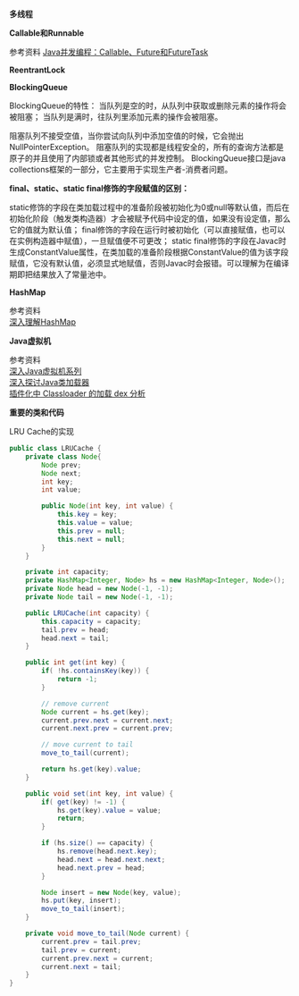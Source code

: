 **多线程**

**Callable和Runnable**

参考资料
[Java并发编程：Callable、Future和FutureTask](http://www.cnblogs.com/dolphin0520/p/3949310.html)

**ReentrantLock**

**BlockingQueue**

BlockingQueue的特性：
当队列是空的时，从队列中获取或删除元素的操作将会被阻塞；
当队列是满时，往队列里添加元素的操作会被阻塞。

阻塞队列不接受空值，当你尝试向队列中添加空值的时候，它会抛出NullPointerException。
阻塞队列的实现都是线程安全的，所有的查询方法都是原子的并且使用了内部锁或者其他形式的并发控制。
BlockingQueue接口是java collections框架的一部分，它主要用于实现生产者-消费者问题。

**final、static、static final修饰的字段赋值的区别：**

static修饰的字段在类加载过程中的准备阶段被初始化为0或null等默认值，而后在初始化阶段（触发类构造器<clinit>）才会被赋予代码中设定的值，如果没有设定值，那么它的值就为默认值；
final修饰的字段在运行时被初始化（可以直接赋值，也可以在实例构造器中赋值），一旦赋值便不可更改；
static final修饰的字段在Javac时生成ConstantValue属性，在类加载的准备阶段根据ConstantValue的值为该字段赋值，它没有默认值，必须显式地赋值，否则Javac时会报错。可以理解为在编译期即把结果放入了常量池中。

**HashMap**

参考资料    
[深入理解HashMap](http://tech.meituan.com/java-hashmap.html)

**Java虚拟机**

参考资料    
[深入Java虚拟机系列](http://www.importnew.com/19946.html)  
[深入探讨Java类加载器](https://www.ibm.com/developerworks/cn/java/j-lo-classloader/)  
[插件化中 Classloader 的加载 dex 分析](http://solart.cc/2016/11/16/plugin_classloader/)

**重要的类和代码**

LRU Cache的实现

```java
public class LRUCache {
    private class Node{
        Node prev;
        Node next;
        int key;
        int value;

        public Node(int key, int value) {
            this.key = key;
            this.value = value;
            this.prev = null;
            this.next = null;
        }
    }

    private int capacity;
    private HashMap<Integer, Node> hs = new HashMap<Integer, Node>();
    private Node head = new Node(-1, -1);
    private Node tail = new Node(-1, -1);

    public LRUCache(int capacity) {
        this.capacity = capacity;
        tail.prev = head;
        head.next = tail;
    }

    public int get(int key) {
        if( !hs.containsKey(key)) {
            return -1;
        }

        // remove current
        Node current = hs.get(key);
        current.prev.next = current.next;
        current.next.prev = current.prev;

        // move current to tail
        move_to_tail(current);

        return hs.get(key).value;
    }

    public void set(int key, int value) {
        if( get(key) != -1) {
            hs.get(key).value = value;
            return;
        }

        if (hs.size() == capacity) {
            hs.remove(head.next.key);
            head.next = head.next.next;
            head.next.prev = head;
        }

        Node insert = new Node(key, value);
        hs.put(key, insert);
        move_to_tail(insert);
    }

    private void move_to_tail(Node current) {
        current.prev = tail.prev;
        tail.prev = current;
        current.prev.next = current;
        current.next = tail;
    }
}
```

